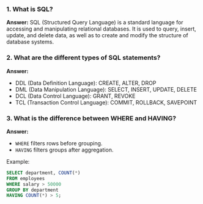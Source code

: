 ### 1. What is SQL?
**Answer:**
SQL (Structured Query Language) is a standard language for accessing and manipulating relational databases. It is used to query, insert, update, and delete data, as well as to create and modify the structure of database systems.

### 2. What are the different types of SQL statements?
**Answer:**
- DDL (Data Definition Language): CREATE, ALTER, DROP
- DML (Data Manipulation Language): SELECT, INSERT, UPDATE, DELETE
- DCL (Data Control Language): GRANT, REVOKE
- TCL (Transaction Control Language): COMMIT, ROLLBACK, SAVEPOINT

### 3. What is the difference between WHERE and HAVING?
**Answer:**
- `WHERE` filters rows before grouping.
- `HAVING` filters groups after aggregation.

Example:
```sql
SELECT department, COUNT(*) 
FROM employees 
WHERE salary > 50000 
GROUP BY department 
HAVING COUNT(*) > 5;
```
